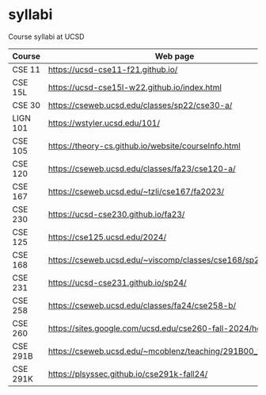 # syllabi

Course syllabi at UCSD

Course | Web page
--- | ---
CSE 11 | https://ucsd-cse11-f21.github.io/
CSE 15L | https://ucsd-cse15l-w22.github.io/index.html
CSE 30 | https://cseweb.ucsd.edu/classes/sp22/cse30-a/
LIGN 101 | https://wstyler.ucsd.edu/101/
CSE 105 | https://theory-cs.github.io/website/courseInfo.html
CSE 120 | https://cseweb.ucsd.edu/classes/fa23/cse120-a/
CSE 167 | https://cseweb.ucsd.edu/~tzli/cse167/fa2023/
CSE 230 | https://ucsd-cse230.github.io/fa23/
CSE 125 | https://cse125.ucsd.edu/2024/
CSE 168 | https://cseweb.ucsd.edu/~viscomp/classes/cse168/sp24/168.html
CSE 231 | https://ucsd-cse231.github.io/sp24/
CSE 258 | https://cseweb.ucsd.edu/classes/fa24/cse258-b/
CSE 260 | https://sites.google.com/ucsd.edu/cse260-fall-2024/home
CSE 291B | https://cseweb.ucsd.edu/~mcoblenz/teaching/291B00_fall2024/
CSE 291K | https://plsyssec.github.io/cse291k-fall24/
